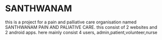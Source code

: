 # SANTHWANAM
this is a project for a pain and palliative care organisation named SANTHWANAM PAIN AND PALIATIVE CARE.
this consist of 2 websites and 2 android apps.
here mainly consist 4 users, admin,patient,volunteer,nurse
